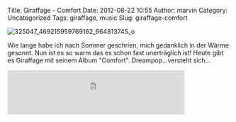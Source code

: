 Title: Giraffage - Comfort
Date: 2012-08-22 10:55
Author: marvin
Category: Uncategorized
Tags: giraffage, music
Slug: giraffage-comfort

![325047_469215959769162_664813745_o]({filename}/images/325047_469215959769162_664813745_o.jpg)

Wie lange habe ich nach Sommer geschrien, mich gedanklich in der Wärme
gesonnt. Nun ist es so warm das es schon fast unerträglich ist! Heute
gibt es Giraffage mit seinem Album "Comfort". Dreampop...versteht
sich...

<iframe width="400" height="100" style="position: relative; display: block; width: 400px; height: 100px;" src="http://bandcamp.com/EmbeddedPlayer/v=2/album=4021083496/size=venti/bgcol=FFFFFF/linkcol=4285BB/" allowtransparency="true" frameborder="0">[Comfort
by Giraffage](http://giraffage.bandcamp.com/album/comfort)</iframe>

